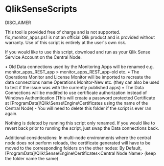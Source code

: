 # QlikSenseScripts

DISCLAIMER
 
This tool is provided free of charge and is not supported. fix_monitor_apps.ps1 is not an official Qlik product and is provided without warranty. Use of this script is entirely at the user's own risk.
  
If you would like to use this script, download and run as your Qlik Sense Service Account on the Central Node. 
 
• Old Data connections used by the Monitoring Apps will be renamed e.g. monitor_apps_REST_app > monitor_apps_REST_app-old etc.
• The Operations Monitor and License Monitor will be imported to recreate the data connections name Operations Monitor-New etc. (they can also be used to test if the issue was with the currently published apps) 
• The Data Connections will be modifed to use certificate authorization instead of Windows Authentication (This will create a password protected Certificate at [ProgramData]\Qlik\Sense\Engine\Certificates using the name of the Central Node) - You will need to delete this folder if the script is ever ran again.
 
Nothing is deleted by running this script only renamed. If you would like to revert back prior to running the script, just swap the Data connections back.
 
Additional considerations:
In multi-node environments where the central node does not perform reloads, the certificate generated will have to be moved to the corresponding folders on the other nodes: By Default, [ProgramData]\Qlik\Sense\Engine\Certificates\<Central Node Name> (keep the folder name the same)
